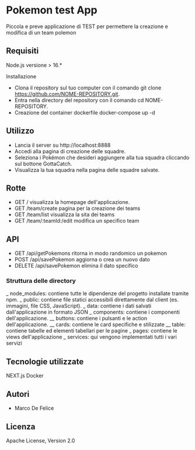 # Pokemon test App
Piccola e preve applicazione di TEST per permettere la creazione e modifica di un team polemon

## Requisiti
Node.js versione > 16.*

Installazione
* Clona il repository sul tuo computer con il comando git clone https://github.com/NOME-REPOSITORY.git.
* Entra nella directory del repository con il comando cd NOME-REPOSITORY.
* Creazione del container dockerfile
  docker-compose up -d

## Utilizzo
* Lancia il server su http://localhost:8888
* Accedi alla pagina di creazione delle squadre.
* Seleziona i Pokémon che desideri aggiungere alla tua squadra cliccando sul bottone GottaCatch.
* Visualizza la tua squadra nella pagina delle squadre salvate.

## Rotte
* GET / visualizza la homepage dell'applicazione.
* GET /team/create pagina per la creazione dei teams
* GET /team/list visualizza la sita dei teams
* GET /team/:teamId:/edit modifica un specifico team

## API
* GET /api/getPokemons ritorna in modo randomico un pokemon
* POST /api/savePokemon aggiorna o crea un nuovo dato
* DELETE /api/savePokemon elimina il dato specifico

### Struttura delle directory
_ node_modules: contiene tutte le dipendenze del progetto installate tramite npm.
_ public: contiene file statici accessibili direttamente dal client (es. immagini, file CSS, JavaScript).
_ data: contiene i dati salvati dall'applicazione in formato JSON
_ components: contiene i componenti dell'applicazione.
__ buttons: contiene i pulsanti e le action dell'applicazione.
__ cards: contiene le card specifiche e stilizzate
__ table: contiene tabelle ed elementi tabellari per le pagine
_ pages: contiene le views dell'applicazione
_ services: qui vengono implementati tutti i vari servizi

## Tecnologie utilizzate
NEXT.js
Docker

## Autori
* Marco De Felice

## Licenza
Apache License, Version 2.0
